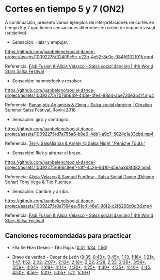 # Cortes en tiempo 5 y 7 (ON2)

A continuación, presento varios ejemplos de interpretaciones de cortes en tiempo 5 y 7 que tienen sensaciones diferentes en orden de impacto visual (subjetivo):

- Sensación: Halar y empujar.

https://github.com/juanbeleno/social-dance-project/assets/10092275/32409c5c-c22b-4e52-8e0e-084f6132f915.mp4

Referencia: [Fadi Fusion & Alicia Velasco - Salsa social dancing | 4th World Stars Salsa Festival](https://youtu.be/UtpQjmXoJlg?t=14)


- Sensación: hammerlock y resolver.

https://github.com/juanbeleno/social-dance-project/assets/10092275/7076b649-443e-4fe4-88d4-abe730e3b41f.mp4

Referencia: [Panagiotis Aglamisis & Elena - Salsa social dancing | Croatian Summer Salsa Festival, Rovinj 2018](https://youtu.be/jX6NsQkBv9o?t=160 )


- Sensación: giro y contragiro.

https://github.com/juanbeleno/social-dance-project/assets/10092275/d7a755a6-b0e6-4db1-a9c7-5024c1e33cbd.mp4

Referencia: [Terry SalsAlianza & Amely @ Salsa Night ' Péniche Touta '](https://youtu.be/epWiSNsGPYc?t=74)


- Sensación: flick y atrapar el brazo.

https://github.com/juanbeleno/social-dance-project/assets/10092275/666c8eef-1dff-4c2e-8410-45eaa3d8f382.mp4

Referencia: [Alicia Velasco & Samuel Funflow - Salsa Social Dance [Déjame Soñar] Tony Vega & Tito Puentes](https://youtu.be/PWbRPd7sFA0?t=38)


- Sensación: Cambré y arriba.

https://github.com/juanbeleno/social-dance-project/assets/10092275/0a7164ee-51c4-46e1-98f2-c2f6298c0c0d.mp4

Referencia: [Fadi Fusion & Alicia Velasco - Salsa social dancing | 4th World Stars Salsa Festival](https://youtu.be/UtpQjmXoJlg?t=52)

## Canciones recomendadas para practicar

- Ella Se Hizo Deseo - Tito Rojas ([0:51](https://youtu.be/WrvG94sgwpA?t=51), [1:34](https://youtu.be/WrvG94sgwpA?t=94), [1:56](https://youtu.be/WrvG94sgwpA?si=zb7nK0v6y0JOLiFs&t=116))

- Bravo de verdad - Oscar de León ([0:35](https://youtu.be/2MXQ0fPA7qo?t=35), [0:40*](https://youtu.be/2MXQ0fPA7qo?t=40), [0:45*](https://youtu.be/2MXQ0fPA7qo?t=45), [1:10](https://youtu.be/2MXQ0fPA7qo?t=70), [1:16*](https://youtu.be/2MXQ0fPA7qo?&t=76), [1:21*](https://youtu.be/2MXQ0fPA7qo?t=81), [1:47](https://youtu.be/2MXQ0fPA7qo?t=107), [1:52](https://youtu.be/2MXQ0fPA7qo?t=112), [2:02](https://youtu.be/2MXQ0fPA7qo?&t=122), [2:07*](https://youtu.be/2MXQ0fPA7qo?t=127), [2:13*](https://youtu.be/2MXQ0fPA7qo?t=133), [2:18*](https://youtu.be/2MXQ0fPA7qo?t=138), [2:22](https://youtu.be/2MXQ0fPA7qo?t=142), [2:28](https://youtu.be/2MXQ0fPA7qo?t=148), [2:33](https://youtu.be/2MXQ0fPA7qo?t=153), [2:38*](https://youtu.be/2MXQ0fPA7qo?t=158), [3:54*](https://youtu.be/2MXQ0fPA7qo?t=234), [3:59*](https://youtu.be/2MXQ0fPA7qo?t=239), [4:04*](https://youtu.be/2MXQ0fPA7qo?t=244), [4:09*](https://youtu.be/2MXQ0fPA7qo?t=249), [4:14*](https://youtu.be/2MXQ0fPA7qo?t=254), [4:20*](https://youtu.be/2MXQ0fPA7qo?t=260), [4:25*](https://youtu.be/2MXQ0fPA7qo?t=265), [4:30*](https://youtu.be/2MXQ0fPA7qo?t=270), [4:35*](https://youtu.be/2MXQ0fPA7qo?t=275), [4:40*](https://youtu.be/2MXQ0fPA7qo?t=280), [4:45](https://youtu.be/2MXQ0fPA7qo?t=285), [4:50*](https://youtu.be/2MXQ0fPA7qo?t=290), [4:56*](https://youtu.be/2MXQ0fPA7qo?t=296), [5:01*](https://youtu.be/2MXQ0fPA7qo?t=301), [5:05*](https://youtu.be/2MXQ0fPA7qo?t=305), [5:11](https://youtu.be/2MXQ0fPA7qo?t=311), [5:16*](https://youtu.be/2MXQ0fPA7qo?t=316))

